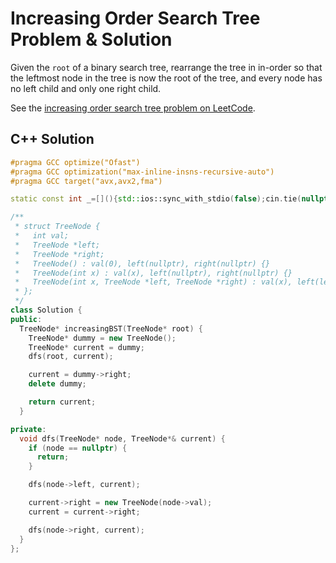 # Increasing Order Search Tree Problem & Solution

Given the `root` of a binary search tree, rearrange the tree in in-order so that the leftmost node in the tree is now the root of the tree, and every node has no left child and only one right child.

See the [increasing order search tree problem on LeetCode](https://leetcode.com/problems/increasing-order-search-tree).

## C++ Solution

```cpp
#pragma GCC optimize("Ofast")
#pragma GCC optimization("max-inline-insns-recursive-auto")
#pragma GCC target("avx,avx2,fma")

static const int _=[](){std::ios::sync_with_stdio(false);cin.tie(nullptr);cout.tie(nullptr);return 0;}();

/**
 * struct TreeNode {
 *   int val;
 *   TreeNode *left;
 *   TreeNode *right;
 *   TreeNode() : val(0), left(nullptr), right(nullptr) {}
 *   TreeNode(int x) : val(x), left(nullptr), right(nullptr) {}
 *   TreeNode(int x, TreeNode *left, TreeNode *right) : val(x), left(left), right(right) {}
 * };
 */
class Solution {
public:
  TreeNode* increasingBST(TreeNode* root) {
    TreeNode* dummy = new TreeNode();
    TreeNode* current = dummy;
    dfs(root, current);

    current = dummy->right;
    delete dummy;

    return current;
  }

private:
  void dfs(TreeNode* node, TreeNode*& current) {
    if (node == nullptr) {
      return;
    }

    dfs(node->left, current);

    current->right = new TreeNode(node->val);
    current = current->right;

    dfs(node->right, current);
  }
};
```
